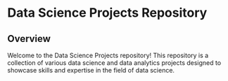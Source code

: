 # Data Science Projects Repository

## Overview

Welcome to the Data Science Projects repository! This repository is a collection of various data science and data analytics projects designed to showcase skills and expertise in the field of data science.


